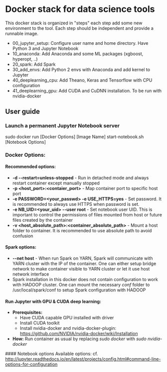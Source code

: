 # Docker stack for data science tools

This docker stack is organized in "steps" each step add some new environment to the tool. 
Each step should be independent and provide a runnable image.
* 00_jupyter_setup: Configure user name and home directory. Have Python 3 and Jupyter Notebook
* 10_anaconda: Add Anaconda and some ML packages (xgboost, hyperopt, ..) 
* 20_spark: Add Spark 
* 30_add_envs: Add Python 2 envs with Anaconda and add kernel to Jupyter
* 40_deeplearning_cpu: Add Theano, Keras and Tensorflow with CPU configuration
* 41_deeplearning_gpu: Add CUDA and CuDNN installation. To be run with nvidia-docker

## User guide
### Launch a permanent Jupyter Notebook server 
sudo docker run [Docker Options] [Image Name] start-notebook.sh [Notebook Options]

### Docker Options:

#### Recommended options:
* **-d --restart=unless-stopped** - Run in detached mode and always restart container except manually stopped
* **-p <host_port>:<contaier_port>** - Map container port to specific host port
* **-e PASSWORD=<your_passwd> -e USE_HTTPS=yes** - Set password. It is recommended to always use HTTPS when password is set.
* **-e NB_UID=<your_uid> --user root** - Set notebook user UID. This is important to control the permissions of files mounted from host or future files created by the container
* **-v <host_absolute_path>:<container_absolute_path>** - Mount a host folder to container. It is recommended to use absolute path to avoid confusion

#### Spark options:
* **--net host** - When run Spark on YARN, Spark will communicate with YARN cluster with the IP of the container. One can either setup bridge network to make container visible to YARN cluster or let it use host network interface
* Spark installation in this docker does not contain configuration to work with HADOOP cluster. One can mount the necessary *conf* folder to /usr/local/spark/conf to setup Spark configuration with HADOOP

#### Run Jupyter with GPU & CUDA deep learning:
* **Prerequisites:**
  * Have CUDA capable GPU installed with driver
  * Install CUDA toolkit
  * Install nvidia-docker and nvidia-docker-plugin: https://github.com/NVIDIA/nvidia-docker/wiki/Installation
* **How:** Run container as usual by replacing _sudo docker_ with _sudo nvidia-docker_

#### Notebook options
  Available options: cf. http://jupyter.readthedocs.io/en/latest/projects/config.html#command-line-options-for-configuration


